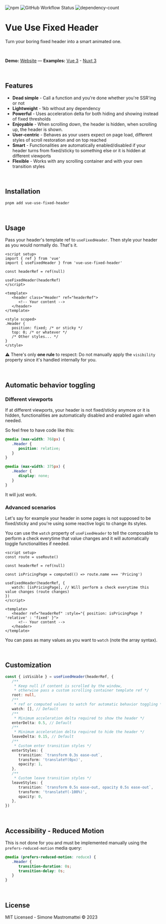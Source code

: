 ![npm](https://img.shields.io/npm/v/vue-use-fixed-header?color=46c119) ![GitHub Workflow Status](https://img.shields.io/github/actions/workflow/status/smastrom/vue-use-fixed-header/tests.yml?branch=main&label=tests)
![dependency-count](https://img.shields.io/badge/dependency%20count-0-success)

# Vue Use Fixed Header

Turn your boring fixed header into a smart animated one.

<br />

**Demo:** [Website](https://vue-use-fixed-header.netlify.app/) — **Examples:** [Vue 3]() - [Nuxt 3]()

<br />

## Features

-  **Dead simple** - Call a function and you're done whether you're SSR'ing or not
-  **Lightweight** - 1kb without any dependency
-  **Powerful** - Uses acceleration delta for both hiding and showing instead of fixed thresholds
-  **Enjoyable** - When scrolling down, the header is hidden, when scrolling up, the header is shown.
-  **User-centric** - Behaves as your users expect on page load, different styles of scroll restoration and on top reached
-  **Smart** - Functionalities are automatically enabled/disabled if your header turns from fixed/sticky to something else or it is hidden at different viewports
-  **Flexible** - Works with any scrolling container and with your own transition styles

<br />

## Installation

```bash
pnpm add vue-use-fixed-header
```

<br />

## Usage

Pass your header's template ref to `useFixedHeader`. Then style your header as you would normally do. That's it.

```vue
<script setup>
import { ref } from 'vue'
import { useFixedHeader } from 'vue-use-fixed-header'

const headerRef = ref(null)

useFixedHeader(headerRef)
</script>

<template>
   <header class="Header" ref="headerRef">
      <!-- Your content -->
   </header>
</template>

<style scoped>
.Header {
   position: fixed; /* or sticky */
   top: 0; /* or whatever */
   /* Other styles... */
}
</style>
```

:warning: There's only **one rule** to respect: Do not manually apply the `visibility` property since it's handled internally for you.

<br />

## Automatic behavior toggling

### Different viewports

If at different viewports, your header is not fixed/sticky anymore or it is hidden, functionalities are automatically disabled and enabled again when needed.

So feel free to have code like this:

```css
@media (max-width: 768px) {
   .Header {
      position: relative;
   }
}

@media (max-width: 375px) {
   .Header {
      display: none;
   }
}
```

It will just work.

### Advanced scenarios

Let's say for example your header in some pages is not supposed to be fixed/sticky and you're using some reactive logic to change its styles.

You can use the `watch` property of `useFixedHeader` to tell the composable to perform a check everytime that value changes and it will automatically toggle functionalities if needed.

```vue
<script setup>
const route = useRoute()

const headerRef = ref(null)

const isPricingPage = computed(() => route.name === 'Pricing')

useFixedHeader(headerRef, {
   watch: [isPricingPage], // Will perform a check everytime this value changes (route changes)
})
</script>

<template>
   <header ref="headerRef" :style="{ position: isPricingPage ? 'relative' : 'fixed' }">
      <!-- Your content -->
   </header>
</template>
```

You can pass as many values as you want to `watch` (note the array syntax).

<br />

## Customization

```ts
const { isVisible } = useFixedHeader(headerRef, {
   /**
    * Keep null if content is scrolled by the window,
    * otherwise pass a custom scrolling container template ref */
   root: null,
   /**
    * ref or computed values to watch for automatic behavior toggling */
   watch: [], // Default
   /**
    * Minimum acceleration delta required to show the header */
   enterDelta: 0.5, // Default
   /**
    * Minimum acceleration delta required to hide the header */
   leaveDelta: 0.15, // Default
   /**
    * Custom enter transition styles */
   enterStyles: {
      transition: `transform 0.3s ease-out`,
      transform: 'translateY(0px)',
      opacity: 1,
   },
   /**
    * Custom leave transition styles */
   leaveStyles: {
      transition: `transform 0.5s ease-out, opacity 0.5s ease-out`,
      transform: 'translateY(-100%)',
      opacity: 0,
   },
})
```

<br />

## Accessibility - Reduced Motion

This is not done for you and must be implemented manually using the `prefers-reduced-motion` media query:

```css
@media (prefers-reduced-motion: reduce) {
   .Header {
      transition-duration: 0s;
      transition-delay: 0s;
   }
}
```

<br />

## License

MIT Licensed - Simone Mastromattei © 2023
